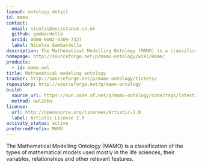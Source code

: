```yaml
---
layout: ontology_detail
id: mamo
contact:
  email: nicolas@ascistance.co.uk
  github: gambardella
  orcid: 0000-0002-6309-7327
  label: Nicolas Gambardella
description: The Mathematical Modelling Ontology (MAMO) is a classification of the types of mathematical models used mostly in the life sciences, their variables, relationships and other relevant features.
homepage: http://sourceforge.net/p/mamo-ontology/wiki/Home/
products:
  - id: mamo.owl
title: Mathematical modeling ontology
tracker: http://sourceforge.net/p/mamo-ontology/tickets/
repository: http://sourceforge.net/p/mamo-ontology
build:
  source_url: https://svn.code.sf.net/p/mamo-ontology/code/tags/latest/mamo-xml.owl
  method: owl2obo
license:
  url: http://opensource.org/licenses/Artistic-2.0
  label: Artistic License 2.0
activity_status: active
preferredPrefix: MAMO
---
```


The Mathematical Modelling Ontology (MAMO) is a classification of the types of mathematical models used mostly in the life sciences, their variables, relationships and other relevant features.
